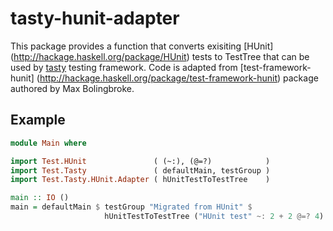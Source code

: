 tasty-hunit-adapter
===================

This package provides a function that converts exisiting [HUnit]
(http://hackage.haskell.org/package/HUnit) tests to TestTree that can
be used by [tasty](http://hackage.haskell.org/package/tasty) testing
framework. Code is adapted from [test-framework-hunit]
(http://hackage.haskell.org/package/test-framework-hunit) package
authored by Max Bolingbroke.

## Example

```haskell
module Main where

import Test.HUnit               ( (~:), (@=?)            )
import Test.Tasty               ( defaultMain, testGroup )
import Test.Tasty.HUnit.Adapter ( hUnitTestToTestTree    )

main :: IO ()
main = defaultMain $ testGroup "Migrated from HUnit" $
                     hUnitTestToTestTree ("HUnit test" ~: 2 + 2 @=? 4)
```
